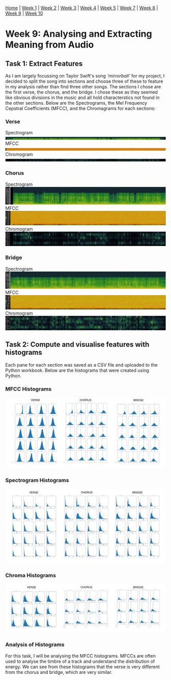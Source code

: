 [Home](README.md) | [Week 1](week1.md) | [Week 2](week2.md) | [Week 3](week3.md) | [Week 4](week4.md) | [Week 5](week5.md) | [Week 7](week7.md) | [Week 8](week8.md) | [Week 9](week9.md) | [Week 10](week10.md)

# Week 9: Analysing and Extracting Meaning from Audio
## Task 1: Extract Features
As I am largely focussing on Taylor Swift's song *'mirrorball'* for my project, I decided to split the song into  sections and choose three of these to feature in my analysis rather than find three other songs. The sections I chose are the first verse, the chorus, and the bridge. I chose these as they seemed like obvious divisions in the music and all hold characterstics not found in the other sections. Below are the Spectrograms, the Mel Frequency Cepstral Coefficients (MFCC), and the Chromagrams for each sections:
### Verse
Spectrogram ![Verse Spectrogram](data/week9/mirrorball_verse_spectrogram.png)
MFCC ![Verse MFCC](data/week9/mirrorball_verse_MFCC.png)
Chromogram ![Verse Chromogram](data/week9/mirrorball_verse_chromogram.png)
### Chorus
Spectrogram ![Chorus Spectrogram](data/week9/mirrorball_chorus_spectrogram.png)
MFCC ![Chorus MFCC](data/week9/mirrorball_chorus_MFCC.png)
Chromogram ![Chorus Chromogram](data/week9/mirrorball_chorus_chromogram.png)
### Bridge
Spectrogram ![Bridge Spectrogram](data/week9/mirrorball_bridge_spectrogram.png)
MFCC ![Bridge MFCC](data/week9/mirrorball_bridge_MFCC.png)
Chromogram ![Bridge Chromogram](data/week9/mirrorball_bridge_chromogram.png)

## Task 2: Compute and visualise features with histograms
Each pane for each section was saved as a CSV file and uploaded to the Python workbook. Below are the histograms that were created using Python. 
### MFCC Histograms
![MFCC Histograms](data/week9/mfcc_histograms.png)
### Spectrogram Histograms
![Spectrogram Histograms](data/week9/spectrogram_histograms.png)
### Chroma Histograms
![Chroma Histograms](data/week9/chroma_histograms.png)

### Analysis of Histograms
For this task, I will be analysing the MFCC histograms. MFCCs are often used to analyse the timbre of a track and understand the distribution of energy. We can see from these histograms that the verse is very different from the chorus and bridge, which are very similar. 
